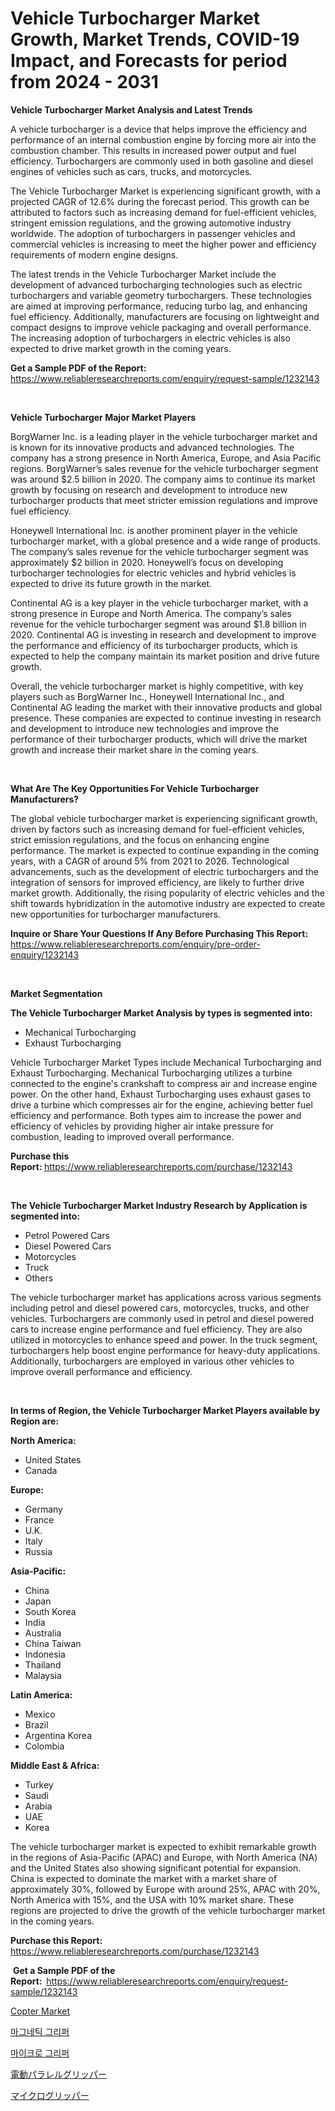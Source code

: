 <p><h1>Vehicle Turbocharger Market Growth, Market Trends, COVID-19 Impact, and Forecasts for period from 2024 - 2031</h1></p><p><strong>Vehicle Turbocharger Market Analysis and Latest Trends</strong></p>
<p><p>A vehicle turbocharger is a device that helps improve the efficiency and performance of an internal combustion engine by forcing more air into the combustion chamber. This results in increased power output and fuel efficiency. Turbochargers are commonly used in both gasoline and diesel engines of vehicles such as cars, trucks, and motorcycles.</p><p>The Vehicle Turbocharger Market is experiencing significant growth, with a projected CAGR of 12.6% during the forecast period. This growth can be attributed to factors such as increasing demand for fuel-efficient vehicles, stringent emission regulations, and the growing automotive industry worldwide. The adoption of turbochargers in passenger vehicles and commercial vehicles is increasing to meet the higher power and efficiency requirements of modern engine designs.</p><p>The latest trends in the Vehicle Turbocharger Market include the development of advanced turbocharging technologies such as electric turbochargers and variable geometry turbochargers. These technologies are aimed at improving performance, reducing turbo lag, and enhancing fuel efficiency. Additionally, manufacturers are focusing on lightweight and compact designs to improve vehicle packaging and overall performance. The increasing adoption of turbochargers in electric vehicles is also expected to drive market growth in the coming years.</p></p>
<p><strong>Get a Sample PDF of the Report:&nbsp;</strong> <a href="https://www.reliableresearchreports.com/enquiry/request-sample/1232143">https://www.reliableresearchreports.com/enquiry/request-sample/1232143</a></p>
<p>&nbsp;</p>
<p><strong>Vehicle Turbocharger Major Market Players</strong></p>
<p><p>BorgWarner Inc. is a leading player in the vehicle turbocharger market and is known for its innovative products and advanced technologies. The company has a strong presence in North America, Europe, and Asia Pacific regions. BorgWarner’s sales revenue for the vehicle turbocharger segment was around $2.5 billion in 2020. The company aims to continue its market growth by focusing on research and development to introduce new turbocharger products that meet stricter emission regulations and improve fuel efficiency.</p><p>Honeywell International Inc. is another prominent player in the vehicle turbocharger market, with a global presence and a wide range of products. The company’s sales revenue for the vehicle turbocharger segment was approximately $2 billion in 2020. Honeywell’s focus on developing turbocharger technologies for electric vehicles and hybrid vehicles is expected to drive its future growth in the market.</p><p>Continental AG is a key player in the vehicle turbocharger market, with a strong presence in Europe and North America. The company’s sales revenue for the vehicle turbocharger segment was around $1.8 billion in 2020. Continental AG is investing in research and development to improve the performance and efficiency of its turbocharger products, which is expected to help the company maintain its market position and drive future growth.</p><p>Overall, the vehicle turbocharger market is highly competitive, with key players such as BorgWarner Inc., Honeywell International Inc., and Continental AG leading the market with their innovative products and global presence. These companies are expected to continue investing in research and development to introduce new technologies and improve the performance of their turbocharger products, which will drive the market growth and increase their market share in the coming years.</p></p>
<p>&nbsp;</p>
<p><strong>What Are The Key Opportunities For Vehicle Turbocharger Manufacturers?</strong></p>
<p><p>The global vehicle turbocharger market is experiencing significant growth, driven by factors such as increasing demand for fuel-efficient vehicles, strict emission regulations, and the focus on enhancing engine performance. The market is expected to continue expanding in the coming years, with a CAGR of around 5% from 2021 to 2026. Technological advancements, such as the development of electric turbochargers and the integration of sensors for improved efficiency, are likely to further drive market growth. Additionally, the rising popularity of electric vehicles and the shift towards hybridization in the automotive industry are expected to create new opportunities for turbocharger manufacturers.</p></p>
<p><strong>Inquire or Share Your Questions If Any Before Purchasing This Report:</strong> <a href="https://www.reliableresearchreports.com/enquiry/pre-order-enquiry/1232143">https://www.reliableresearchreports.com/enquiry/pre-order-enquiry/1232143</a></p>
<p>&nbsp;</p>
<p><strong>Market Segmentation</strong></p>
<p><strong>The Vehicle Turbocharger Market Analysis by types is segmented into:</strong></p>
<p><ul><li>Mechanical Turbocharging</li><li>Exhaust Turbocharging</li></ul></p>
<p><p>Vehicle Turbocharger Market Types include Mechanical Turbocharging and Exhaust Turbocharging. Mechanical Turbocharging utilizes a turbine connected to the engine's crankshaft to compress air and increase engine power. On the other hand, Exhaust Turbocharging uses exhaust gases to drive a turbine which compresses air for the engine, achieving better fuel efficiency and performance. Both types aim to increase the power and efficiency of vehicles by providing higher air intake pressure for combustion, leading to improved overall performance.</p></p>
<p><strong>Purchase this Report:&nbsp;</strong><a href="https://www.reliableresearchreports.com/purchase/1232143">https://www.reliableresearchreports.com/purchase/1232143</a></p>
<p>&nbsp;</p>
<p><strong>The Vehicle Turbocharger Market Industry Research by Application is segmented into:</strong></p>
<p><ul><li>Petrol Powered Cars</li><li>Diesel Powered Cars</li><li>Motorcycles</li><li>Truck</li><li>Others</li></ul></p>
<p><p>The vehicle turbocharger market has applications across various segments including petrol and diesel powered cars, motorcycles, trucks, and other vehicles. Turbochargers are commonly used in petrol and diesel powered cars to increase engine performance and fuel efficiency. They are also utilized in motorcycles to enhance speed and power. In the truck segment, turbochargers help boost engine performance for heavy-duty applications. Additionally, turbochargers are employed in various other vehicles to improve overall performance and efficiency.</p></p>
<p>&nbsp;</p>
<p><strong>In terms of Region, the Vehicle Turbocharger Market Players available by Region are:</strong></p>
<p>
    <p> <strong> North America: </strong>
        <ul>
            <li>United States</li>
            <li>Canada</li>
        </ul>
        </p> 
    <p> <strong> Europe: </strong>
        <ul>
            <li>Germany</li>
            <li>France</li>
            <li>U.K.</li>
            <li>Italy</li>
            <li>Russia</li>
        </ul>
        </p> 
    <p> <strong> Asia-Pacific: </strong>
        <ul>
            <li>China</li>
            <li>Japan</li>
            <li>South Korea</li>
            <li>India</li>
            <li>Australia</li>
            <li>China Taiwan</li>
            <li>Indonesia</li>
            <li>Thailand</li>
            <li>Malaysia</li>
        </ul>
        </p> 
    <p> <strong> Latin America: </strong>
        <ul>
            <li>Mexico</li>
            <li>Brazil</li>
            <li>Argentina Korea</li>
            <li>Colombia</li>
        </ul>
        </p> 
    <p> <strong> Middle East & Africa: </strong>
        <ul>
            <li>Turkey</li>
            <li>Saudi</li>
            <li>Arabia</li>
            <li>UAE</li>
            <li>Korea</li>
        </ul>
    </p>
    </p>
<p><p>The vehicle turbocharger market is expected to exhibit remarkable growth in the regions of Asia-Pacific (APAC) and Europe, with North America (NA) and the United States also showing significant potential for expansion. China is expected to dominate the market with a market share of approximately 30%, followed by Europe with around 25%, APAC with 20%, North America with 15%, and the USA with 10% market share. These regions are projected to drive the growth of the vehicle turbocharger market in the coming years.</p></p>
<p><strong>Purchase this Report: </strong><a href="https://www.reliableresearchreports.com/purchase/1232143">https://www.reliableresearchreports.com/purchase/1232143</a></p>
<p>&nbsp;<strong>Get a Sample PDF of the Report:&nbsp;&nbsp;</strong><a href="https://www.reliableresearchreports.com/enquiry/request-sample/1232143">https://www.reliableresearchreports.com/enquiry/request-sample/1232143</a></p>
<p><strong></strong></p>
<p><p><a href="https://github.com/gamblestampleyjenny50m5sl6/Market-Research-Report-List-1/blob/main/copter-market.md">Copter Market</a></p><p><a href="https://medium.com/@sherrillcrooksxa8i18ucf2m/%EC%9E%90%EC%84%9D-%EA%B7%B8%EB%A6%AC%ED%8D%BC-%EC%8B%9C%EC%9E%A5-%EA%B2%BD%EC%9F%81-%EB%B6%84%EC%84%9D-%EC%8B%9C%EC%9E%A5-%EB%8F%99%ED%96%A5-%EB%B0%8F-2031%EB%85%84%EA%B9%8C%EC%A7%80%EC%9D%98-%EC%98%88%EC%B8%A1-2f0d9376d521">마그네틱 그리퍼</a></p><p><a href="https://medium.com/@sherrillcrooksxa8i18ucf2m/%EB%A7%88%EC%9D%B4%ED%81%AC%EB%A1%9C-%EA%B7%B8%EB%A6%AC%ED%8D%BC-%EC%8B%9C%EC%9E%A5-%EB%B6%84%EC%84%9D-cagr-%EC%8B%9C%EC%9E%A5-%EC%84%B8%EB%B6%84%ED%99%94-%EB%B0%8F-%EA%B8%80%EB%A1%9C%EB%B2%8C-%EC%82%B0%EC%97%85-%EA%B0%9C%EC%9A%94-9a5c2d040c17">마이크로 그리퍼</a></p><p><a href="https://medium.com/@joniki_bangla07/%E9%9B%BB%E5%8B%95%E5%B9%B3%E8%A1%8C%E3%82%B0%E3%83%AA%E3%83%83%E3%83%91%E3%83%BC%E5%B8%82%E5%A0%B4%E8%A6%8F%E6%A8%A1%E3%81%A8%E5%B8%82%E5%A0%B4%E5%8B%95%E5%90%91-%E5%AE%8C%E5%85%A8%E3%81%AA%E7%94%A3%E6%A5%AD%E6%A6%82%E8%A6%81-2024%E5%B9%B4%E3%81%8B%E3%82%892031%E5%B9%B4-c093a31143a9">電動パラレルグリッパー</a></p><p><a href="https://medium.com/@joniki_bangla07/%E3%83%9E%E3%82%A4%E3%82%AF%E3%83%AD%E3%82%B0%E3%83%AA%E3%83%83%E3%83%91%E3%83%BC%E5%B8%82%E5%A0%B4%E3%81%AE%E3%83%88%E3%83%AC%E3%83%B3%E3%83%89%E3%81%A8%E5%B8%82%E5%A0%B4%E5%88%86%E6%9E%90%E3%81%AF-%E6%9C%9F%E9%96%932024%E5%B9%B4%E3%81%8B%E3%82%892031%E5%B9%B4%E3%81%BE%E3%81%A7%E4%BA%88%E6%B8%AC%E3%81%95%E3%82%8C%E3%81%A6%E3%81%84%E3%81%BE%E3%81%99-9b39e4532ce6">マイクログリッパー</a></p></p>